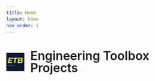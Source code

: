 ```yaml
---
title: Home
layout: home
nav_order: 1
---
```


<h1 style="display: flex; align-items: center; gap: 16px; margin-bottom: 1rem;">
  <img src="/assets/image/ETBLogo.jpg" alt="ETB Logo" style="height: 48px; vertical-align: middle;">
  <span style="font-weight: 600; font-size: 2rem; line-height: 1;">Engineering Toolbox Projects</span>
</h1>
